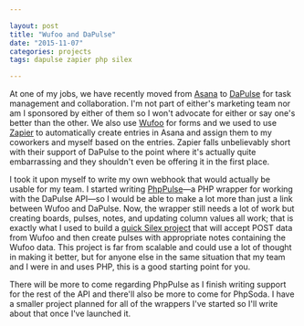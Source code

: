 ```yaml
---

layout: post
title: "Wufoo and DaPulse"
date: "2015-11-07"
categories: projects
tags: dapulse zapier php silex

---
```


At one of my jobs, we have recently moved from [Asana](https://asana.com/) to [DaPulse](https://dapulse.com/) for task management and collaboration. I'm not part of either's marketing team nor am I sponsored by either of them so I won't advocate for either or say one's better than the other. We also use [Wufoo](http://www.wufoo.com/) for forms and we used to use [Zapier](https://zapier.com/) to automatically create entries in Asana and assign them to my coworkers and myself based on the entries. Zapier falls unbelievably short with their support of DaPulse to the point where it's actually quite embarrassing and they shouldn't even be offering it in the first place.

I took it upon myself to write my own webhook that would actually be usable for my team. I started writing [PhpPulse](https://github.com/allejo/PhpPulse)—a PHP wrapper for working with the DaPulse API—so I would be able to make a lot more than just a link between Wufoo and DaPulse. Now, the wrapper still needs a lot of work but creating boards, pulses, notes, and updating column values all work; that is exactly what I used to build a [quick Silex project](https://github.com/allejo/AS-Webhooks) that will accept POST data from Wufoo and then create pulses with appropriate notes containing the Wufoo data. This project is far from scalable and could use a lot of thought in making it better, but for anyone else in the same situation that my team and I were in and uses PHP, this is a good starting point for you.

There will be more to come regarding PhpPulse as I finish writing support for the rest of the API and there'll also be more to come for PhpSoda. I have a smaller project planned for all of the wrappers I've started so I'll write about that once I've launched it.
